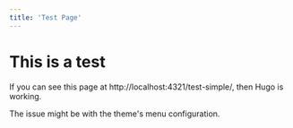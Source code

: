 ```yaml
---
title: 'Test Page'
---
```


# This is a test

If you can see this page at http://localhost:4321/test-simple/, then Hugo is working.

The issue might be with the theme's menu configuration.
